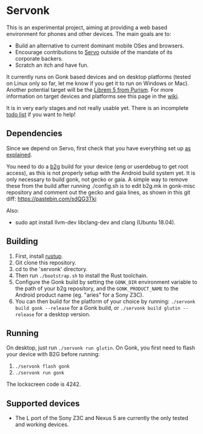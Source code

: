 # Servonk

This is an experimental project, aiming at providing a web based environment for phones and other devices. The main goals are to:
- Build an alternative to current dominant mobile OSes and browsers.
- Encourage contributions to [Servo](https://servo.org) outside of the mandate of its corporate backers.
- Scratch an itch and have fun.

It currently runs on Gonk based devices and on desktop platforms (tested on Linux only so far, let me know if you get it to run on Windows or Mac). Another potential target will be the [Librem 5 from Purism](https://puri.sm/shop/librem-5/). For more information on target devices and platforms see this page in the [wiki](/docs/Target-devices-and-platforms.md
).

It is in very early stages and not really usable yet. There is an incomplete [todo list](todo.md) if you want to help!

## Dependencies

Since we depend on Servo, first check that you have everything set up [as explained](https://github.com/servo/servo/blob/master/README.md#setting-up-your-environment).

You need to do a [b2g](https://github.com/mozilla-b2g/B2G) build for your device (eng or userdebug to get root access), as this is not properly setup with the Android build system yet. It is only necessary to build gonk, not gecko or gaia. A simple way to remove these from the build after running ./config.sh is to edit b2g.mk in gonk-misc repository and comment out the gecko and gaia lines, as shown in this git diff: https://pastebin.com/sdQG3Tki

Also:
- sudo apt install llvm-dev libclang-dev and clang (Ubuntu 18.04).

## Building

1) First, install [rustup](https://rustup.rs/).
2) Git clone this repository.
3) cd to the 'servonk' directory.
4) Then run `./bootstrap.sh` to install the Rust toolchain. 
5) Configure the Gonk build by setting the `GONK_DIR` environment variable to the path of your b2g repository, and the `GONK_PRODUCT_NAME` to the Android product name (eg. "aries" for a Sony Z3C).
6) You can then build for the platform of your choice by running:
`./servonk build gonk --release` for a Gonk build, or `./servonk build glutin --release` for a desktop version.

## Running

On desktop, just run `./servonk run glutin`. On Gonk, you first need to flash your device with B2G before running:
1. `./servonk flash gonk`
2. `./servonk run gonk`

The lockscreen code is 4242.

## Supported devices

- The L port of the Sony Z3C and Nexus 5 are currently the only tested and working devices.
